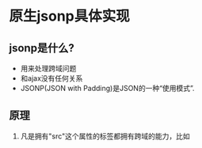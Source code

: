 # 原生jsonp具体实现

## jsonp是什么?
- 用来处理跨域问题
- 和ajax没有任何关系
- JSONP(JSON with Padding)是JSON的一种“使用模式”.

## 原理
1. 凡是拥有"src"这个属性的标签都拥有跨域的能力，比如<script>、<img>、<iframe>...
 - 比如常见的cdn
 - 实际上就是将常用的函数放到一个js文件,在当前页面末尾引用
2. json是传输数据的,并且和js代码天生合拍
 - 将json数据放到js代码中返回,便可直接使用
 - 数据不必非要是json格式
## jsonp的使用
- 先上代码：

```js

    //http://www.baidu.com?aa=11&callback=my_jsonp04349289664328899
    var jsonp = function(url,param,callback){
        //处理url地址,查找？，如果没有？这个变量就有一个"?"，有？这个变量接收一个&
        var querystring = url.indexOf("?") == -1?"?":"&";

        //处理参数{xx:xx}
        for(var k in param) {
            querystring += k + "=" + param[k] + '&';//?k=para[k]
        }

        //处理回调函数名
        var random = Math.random().toString().replace(".","");
        var cbval = "my_jsonp" + random;
        var cb = "callback="+cbval;

        querystring += cb;

        var script = document.createElement("script");
        script.src = url + querystring;

        //把回调函数的名字附给window
        window[cbval] = function(param) {
            //这里执行回调的操作，用回调来处理参数
          callback(param);
          //拿到了就删掉这个script
          document.body.removeChild(script);
        };
        document.body.appendChild(script);
    }

    jsonp(
        "https://www.baidu.com",
        {aa:11},
        function(){
            console.log(param);
        }
        );

```


## 思路：

1. 先抽象需要处理的字符串
2. 处理完url，创建一个新的script标签挂到页面上
3. 把处理好的回调函数挂到window对象上
4. 回调完再删掉script

## 步骤

1. 随便拿个地址，比如百度。
   - http://www.baidu.com?aa=11&callback=my_jsonp04349289664328899
   - 要处理的就是地址
   - 参数（?后面的内容）
   - 回调函数

```js
var jsonp = function(url,para,callback){}
```

2. 开始处理url地址
   - 域名是我们自己传进去的，所以只要处理?之后的内容就好了

```js

var queryString = url.indexOf("?") == -1?"?":"&";
//看url里面有没有?，如果有说明只要传参数就好了，没有的话queryString默认是?

//给地址传参数一般都是要好几个，所以这里的数据格式是一个对象，如{aa:11}
for(var k in para) {
  queryString += k + '=' + para[k] + '&';
  //?aa=11&
}

```

3. 处理回调函数

   - 仿jQ的思路，函数名随机，避免和页面的某个函数重名
   - 需要一个随机非浮点数
   - 参数名

   ```js
   var random = Math.random().toString().replace(".","");//随机非浮点数
   var cbvalue = "jp" + random;//不能用数字开头做函数名
   var cb = "callback=" + cbvalue;//callback = jp016548432158485
   queryString += cb;//放到处理url字符串的后面
   ```

4. 创建一个script

```js
var script = document.createElement("script");
script.src = queryString;
document.body.appendChild(script);
```

5. 把回调函数挂载到页面上，并传参

```js
window[cbvalue] = function(para){
  callback(para);
  //拿完了参数就删掉，过河拆桥
  document.body.removeChild(script);
}
```

6. 完成，尝试调用

```js
jsonp("www.jd.com",{num:10},function(){
  console.log(para);
})
```

